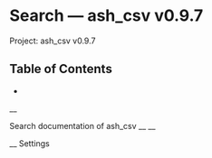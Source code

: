 # Search — ash_csv v0.9.7

Project: ash_csv v0.9.7

## Table of Contents

- 

__

Search documentation of ash_csv __ __

__ Settings

# 
